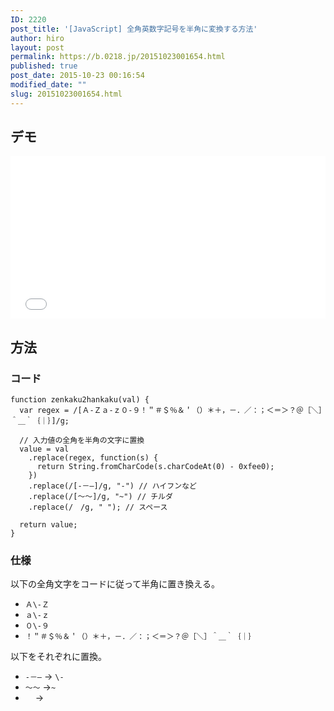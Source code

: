 ```yaml
---
ID: 2220
post_title: '[JavaScript] 全角英数字記号を半角に変換する方法'
author: hiro
layout: post
permalink: https://b.0218.jp/20151023001654.html
published: true
post_date: 2015-10-23 00:16:54
modified_date: ""
slug: 20151023001654.html
---
```

<!--more-->
## デモ

<iframe height='260' scrolling='no' title='Zenkaku to Hankaku' src='//codepen.io/hiro0218/embed/WgrdbO/?height=265&theme-id=light&default-tab=result&embed-version=2' frameborder='no' allowtransparency='true' allowfullscreen='true' style='width: 100%;'>See the Pen <a href='https://codepen.io/hiro0218/pen/WgrdbO/'>Zenkaku to Hankaku</a> by hiro (<a href='https://codepen.io/hiro0218'>@hiro0218</a>) on <a href='https://codepen.io'>CodePen</a>.
</iframe>

## 方法

### コード

```language-js
function zenkaku2hankaku(val) {
  var regex = /[Ａ-Ｚａ-ｚ０-９！＂＃＄％＆＇（）＊＋，－．／：；＜＝＞？＠［＼］＾＿｀｛｜｝]/g;

  // 入力値の全角を半角の文字に置換
  value = val
    .replace(regex, function(s) {
      return String.fromCharCode(s.charCodeAt(0) - 0xfee0);
    })
    .replace(/[‐－―]/g, "-") // ハイフンなど
    .replace(/[～〜]/g, "~") // チルダ
    .replace(/　/g, " "); // スペース

  return value;
}
```

### 仕様

以下の全角文字をコードに従って半角に置き換える。

- `Ａ\-Ｚ`
- `ａ\-ｚ`
- `０\-９`
- `！＂＃＄％＆＇（）＊＋，－．／：；＜＝＞？＠［＼］＾＿｀｛｜｝`

以下をそれぞれに置換。

- `‐－―` → `\-`
- `～〜` →`~`
- `　` → ` `